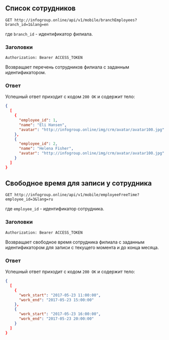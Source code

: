 ## Список сотрудников
```GET http://infogroup.online/api/v1/mobile/branchEmployees?branch_id=1&lang=en```

где ```branch_id``` - идентификатор филиала.

### Заголовки
```Authorization: Bearer ACCESS_TOKEN```

Возвращает перечень сотрудников филиала с заданным идентификатором.

### Ответ
Успешный ответ приходит с кодом ```200 OK``` и содержит тело:
```JSON
{
  [
    {
      "employee_id": 1,
      "name": "Eli Hansen",
      "avatar": "http://infogroup.online/img/crm/avatar/avatar100.jpg"
    },
    {
      "employee_id": 2,
      "name": "Helena Fisher",
      "avatar": "http://infogroup.online/img/crm/avatar/avatar100.jpg"
    }
  ]
}
```

## Свободное время для записи у сотрудника
```GET http://infogroup.online/api/v1/mobile/employeeFreeTime?employee_id=3&lang=ru```

где ```employee_id``` - идентификатор сотрудника.

### Заголовки
```Authorization: Bearer ACCESS_TOKEN```

Возвращает свободное время сотрудника филиала с заданным идентификатором для записи с текущего момента и до конца месяца.

### Ответ

Успешный ответ приходит с кодом ```200 OK``` и содержит тело:
```JSON
{
  [
    {
      "work_start": "2017-05-23 11:00:00",
      "work_end": "2017-05-23 15:00:00"
    },
    {
      "work_start": "2017-05-23 16:00:00",
      "work_end": "2017-05-23 20:00:00"
    }
  ]
}
```
